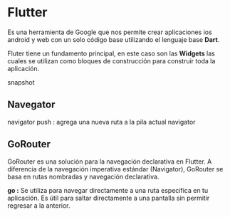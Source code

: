 # Flutter

Es una herramienta de Google que nos permite crear aplicaciones ios android y web con un solo código base utilizando el lenguaje base **Dart**.

Fluter tiene un fundamento principal, en este caso son las **Widgets** las cuales se utilizan como bloques de construcción para construir toda la aplicación.

snapshot

## Navegator

navigator push : agrega una nueva ruta a la pila actual
navigator

## GoRouter

GoRouter es una solución para la navegación declarativa en Flutter. A diferencia de la navegación imperativa estándar (Navigator), GoRouter se basa en rutas nombradas y navegación declarativa.

**go :** Se utiliza para navegar directamente a una ruta específica en tu aplicación. Es útil para saltar directamente a una pantalla sin permitir regresar a la anterior.
